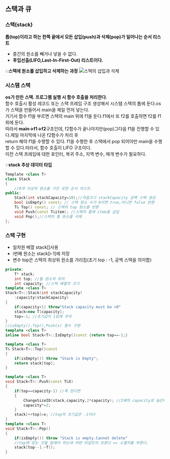 ## 스택과 큐
### 스택(stack)
**톱(top)이라고 하는 한쪽 끝에서 모든 삽입(push)과 삭제(pop)가 일어나는 순서 리스트**  
- 중간의 원소를 빼거나 넣을 수 없다.  
- **후입선출(LIFO,Last-In-First-Out) 리스트이다.**  

💡**스택에 원소를 삽입하고 삭제하는 과정**
![스택의 삽입과 삭제](https://github.com/euichanhwang/CS_study/blob/main/img/%EC%8A%A4%ED%83%9D%EC%9D%98%20%EC%82%BD%EC%9E%85%EA%B3%BC%20%EC%82%AD%EC%A0%9C%201.png)  
### 시스템 스택  
**os가 만든 스택. 프로그램 실행 시 함수 호출을 처리한다.**  
함수 호출시 활성 레코드 또는 스택 프레임 구조 생성해서 시스템 스택의 톱에 둔다.os가 스택을 만들어서 main을 제일 먼저 넣는다.   
거기서 함수 f1을 부르면 스택의 main 위에 f1을 둔다.f1에서 또 f2를 호출하면 f2를 f1위에 둔다.  
따라서 **main->f1->f2**구조인데, f2함수가 끝나야지만(pop)그다음 f1을  진행할 수 있다.제일 마지막에 나온 f2함수가 처리 후  
return 해야 f1을 수행할 수 있다. f1을 수행한 후  스택에서 pop 되어야만 main을 수행할 수 있다.따라서, 함수 호출이 LIFO 구조이다.    
이전 스택 프레임에 대한 포인터, 복귀 주소, 지역 변수, 매개 변수가 필요하다.  

💡**stack 추상 데이터 타입**
```c++
Template <class T>
class Stack
{
    //0개 이상의 원소를 가진 유한 순서 리스트.
public:
    Stack(int stackCapacity=10);//처음크기 stackCapacity 공백 스택 생성
    bool isEmpty() const; // 스택 원소 수가 0이면 true,아니면 false 반환
    T& Top() const; // 스택의 top 원소를 반환
    void Push(const T&item); //스택의 톱에 item을 삽입
    void Pop();//스택의 톱 원소를 삭제
};
```  
### 스택 구현
- 일차원 배열 stack[]사용  
- i번째 원소는 stack[i-1]에 저장  
- 변수 top은 스택의 최상위 원소를 가리킴(초기 top : -1, 공백 스택을 의미함)  
```c++
private:
    T* stack;
    int top; //톱 원소의 위치
    int capacity; //스택 배열의 크기
template <class T>
Stack<T>::Stack(int stackCapacity)
    :capacity(stackCapacity)
{
    if(capacity<1) throw"Stack capacity must be >0"
    stack=new T[capacity];
    top=-1; //초기값이 1임에 주의
}
//isEmpty(),Top(),Push(x) 함수 구현
template <class T>
inline bool Stack<T>::IsEmpty()const {return top==-1;}

template <class T>
T& Stack<T>::Top()const
{
    if(isEmpty()) throw "Stack is Empty";
    return stack[top];
}

template <class T>
void Stack<T>::Push(const T&X)
{
    if(top==capacity-1) //꽉 찼다면
    {
        ChangeSizeID(stack,capacity,2*capacity); //2배의 capacity로 늘린다
        capacity*=2;
    }
    stack[++top]=x; //top의 초기값은 -1이다
}
template <class T>
void Stack<T>::Pop()
{
    if(isEmpty()) throw "Stack is empty.Cannot delete"
    //top에 있는 것을 없애야 하는데 어떤 타입인지 모른다 => 소멸자를 부른다.
    stack[top--].~T();
}
```  




